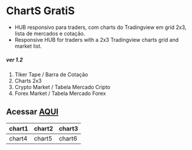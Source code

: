 # ChartS GratiS

* HUB responsivo para traders, com charts do Tradingview em grid 2x3, lista de mercados e cotação.
* Responsive HUB for traders with a 2x3 Tradingview charts grid and market list.

##### ver 1.2
1. Tiker Tape / Barra de Cotação
2. Charts 2x3
3. Crypto Market / Tabela Mercado Cripto
4. Forex Market / Tabela Mercado Forex

## Acessar [AQUI](https://czarnoel.github.io/chartsgratis/)


|  chart1 | chart2 | chart3 |  
----------|--------|------- 
|  chart4 | chart5 | chart6 |  




